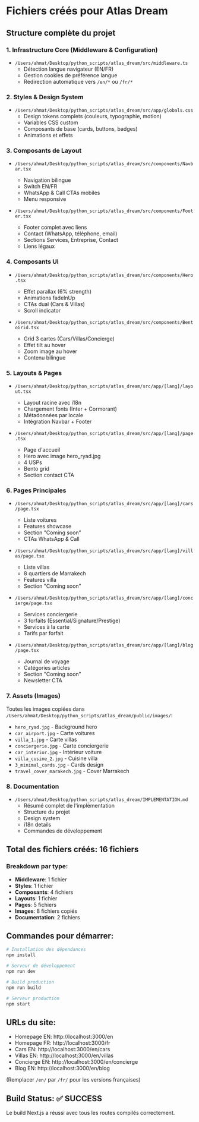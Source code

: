 # Fichiers créés pour Atlas Dream

## Structure complète du projet

### 1. Infrastructure Core (Middleware & Configuration)

- `/Users/ahmat/Desktop/python_scripts/atlas_dream/src/middleware.ts`
  - Détection langue navigateur (EN/FR)
  - Gestion cookies de préférence langue
  - Redirection automatique vers `/en/*` ou `/fr/*`

### 2. Styles & Design System

- `/Users/ahmat/Desktop/python_scripts/atlas_dream/src/app/globals.css`
  - Design tokens complets (couleurs, typographie, motion)
  - Variables CSS custom
  - Composants de base (cards, buttons, badges)
  - Animations et effets

### 3. Composants de Layout

- `/Users/ahmat/Desktop/python_scripts/atlas_dream/src/components/Navbar.tsx`
  - Navigation bilingue
  - Switch EN/FR
  - WhatsApp & Call CTAs mobiles
  - Menu responsive

- `/Users/ahmat/Desktop/python_scripts/atlas_dream/src/components/Footer.tsx`
  - Footer complet avec liens
  - Contact (WhatsApp, téléphone, email)
  - Sections Services, Entreprise, Contact
  - Liens légaux

### 4. Composants UI

- `/Users/ahmat/Desktop/python_scripts/atlas_dream/src/components/Hero.tsx`
  - Effet parallax (6% strength)
  - Animations fadeInUp
  - CTAs dual (Cars & Villas)
  - Scroll indicator

- `/Users/ahmat/Desktop/python_scripts/atlas_dream/src/components/BentoGrid.tsx`
  - Grid 3 cartes (Cars/Villas/Concierge)
  - Effet tilt au hover
  - Zoom image au hover
  - Contenu bilingue

### 5. Layouts & Pages

- `/Users/ahmat/Desktop/python_scripts/atlas_dream/src/app/[lang]/layout.tsx`
  - Layout racine avec i18n
  - Chargement fonts (Inter + Cormorant)
  - Métadonnées par locale
  - Intégration Navbar + Footer

- `/Users/ahmat/Desktop/python_scripts/atlas_dream/src/app/[lang]/page.tsx`
  - Page d'accueil
  - Hero avec image hero_ryad.jpg
  - 4 USPs
  - Bento grid
  - Section contact CTA

### 6. Pages Principales

- `/Users/ahmat/Desktop/python_scripts/atlas_dream/src/app/[lang]/cars/page.tsx`
  - Liste voitures
  - Features showcase
  - Section "Coming soon"
  - CTAs WhatsApp & Call

- `/Users/ahmat/Desktop/python_scripts/atlas_dream/src/app/[lang]/villas/page.tsx`
  - Liste villas
  - 8 quartiers de Marrakech
  - Features villa
  - Section "Coming soon"

- `/Users/ahmat/Desktop/python_scripts/atlas_dream/src/app/[lang]/concierge/page.tsx`
  - Services conciergerie
  - 3 forfaits (Essential/Signature/Prestige)
  - Services à la carte
  - Tarifs par forfait

- `/Users/ahmat/Desktop/python_scripts/atlas_dream/src/app/[lang]/blog/page.tsx`
  - Journal de voyage
  - Catégories articles
  - Section "Coming soon"
  - Newsletter CTA

### 7. Assets (Images)

Toutes les images copiées dans `/Users/ahmat/Desktop/python_scripts/atlas_dream/public/images/`:

- `hero_ryad.jpg` - Background hero
- `car_airport.jpg` - Carte voitures
- `villa_1.jpg` - Carte villas
- `conciergerie.jpg` - Carte conciergerie
- `car_interior.jpg` - Intérieur voiture
- `villa_cusine_2.jpg` - Cuisine villa
- `3_minimal_cards.jpg` - Cards design
- `travel_cover_marakech.jpg` - Cover Marrakech

### 8. Documentation

- `/Users/ahmat/Desktop/python_scripts/atlas_dream/IMPLEMENTATION.md`
  - Résumé complet de l'implémentation
  - Structure du projet
  - Design system
  - i18n details
  - Commandes de développement

## Total des fichiers créés: 16 fichiers

### Breakdown par type:
- **Middleware**: 1 fichier
- **Styles**: 1 fichier  
- **Composants**: 4 fichiers
- **Layouts**: 1 fichier
- **Pages**: 5 fichiers
- **Images**: 8 fichiers copiés
- **Documentation**: 2 fichiers

## Commandes pour démarrer:

```bash
# Installation des dépendances
npm install

# Serveur de développement
npm run dev

# Build production
npm run build

# Serveur production
npm start
```

## URLs du site:

- Homepage EN: http://localhost:3000/en
- Homepage FR: http://localhost:3000/fr
- Cars EN: http://localhost:3000/en/cars
- Villas EN: http://localhost:3000/en/villas
- Concierge EN: http://localhost:3000/en/concierge
- Blog EN: http://localhost:3000/en/blog

(Remplacer `/en/` par `/fr/` pour les versions françaises)

## Build Status: ✅ SUCCESS

Le build Next.js a réussi avec tous les routes compilés correctement.
